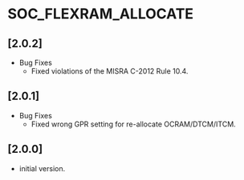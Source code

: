 # SOC_FLEXRAM_ALLOCATE

## [2.0.2]

- Bug Fixes
  - Fixed violations of the MISRA C-2012 Rule 10.4.

## [2.0.1]

- Bug Fixes
  - Fixed wrong GPR setting for re-allocate OCRAM/DTCM/ITCM.

## [2.0.0]

- initial version.
